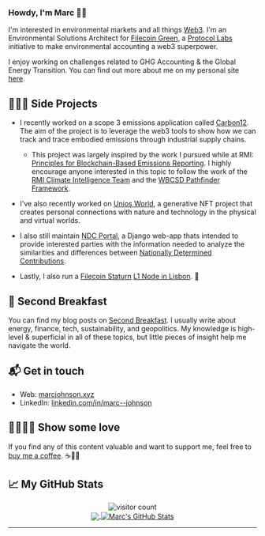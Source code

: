 ### Howdy, I'm Marc 👋🏻

I'm interested in environmental markets and all things [Web3][6]. I'm an Environmental Solutions Architect for <a href="https://green.filecoin.io/" target="_blank">Filecoin Green</a>, a <a href="https://protocol.ai/" target="_blank">Protocol Labs</a> initiative to make environmental accounting a web3 superpower.

I enjoy working on challenges related to GHG Accounting & the Global Energy Transition. You can find out more about me on my personal site [here][1].

## 👨🏼‍💻 Side Projects 

* I recently worked on a scope 3 emissions application called <a href="https://github.com/mjohnson518/Carbon12" target="_blank">Carbon12</a>. The aim of the project is to leverage the web3 tools to show how we can track and trace embodied emissions through industrial supply chains. 
  * This project was largely inspired by the work I pursued while at RMI: [Principles for Blockchain-Based Emissions Reporting](https://marcjohnson.info/RMI). I highly encourage anyone interested in this topic to follow the work of the [RMI Climate Intelligence Team](https://rmi.org/insight/toward-a-technology-ecosystem-for-carbon-accounting/) and the [WBCSD Pathfinder Framework](https://www.wbcsd.org/Programs/Climate-and-Energy/Climate/SOS-1.5/Resources/Pathfinder-Framework-Version-2.0).

* I've also recently worked on <a href="https://unios.world/" target="_blank">Unios World</a>, a generative NFT project that creates personal connections with nature and technology in the physical and virtual worlds.

* I also still maintain <a href="https://ndcportal.app/" target="_blank">NDC Portal</a>, a Django web-app thats intended to provide interested parties with the information needed to analyze the similarities and differences between [Nationally Determined Contributions][5].

* Lastly, I also run a [Filecoin Staturn](https://strn.network/) [L1 Node in Lisbon](https://dashboard.strn.network/stats/eyJmIjp7ImxvY2F0aW9uIjp7ImZpbHRlclR5cGUiOiJ0ZXh0IiwidHlwZSI6ImNvbnRhaW5zIiwiZmlsdGVyIjoibGlzYm9uIn0sImlkIjp7ImZpbHRlclR5cGUiOiJ0ZXh0IiwidHlwZSI6ImNvbnRhaW5zIiwiZmlsdGVyIjoiNmJiMWJiOTItMDA4NS00OGE5LWE5NDQtMGY2OWI5ZWM3YzQwIn19LCJzIjpbXX0=). :rocket:

## :bread: Second Breakfast

You can find my blog posts on [Second Breakfast][3]. I usually write about energy, finance, tech, sustainability, and geopolitics. My knowledge is high-level & superficial in all of these topics, but little pieces of insight help me navigate the world.

## 📬 Get in touch

- Web: [marcjohnson.xyz][1]
- LinkedIn: [linkedin.com/in/marc--johnson][4]

## 🤜🏻🤛🏻 Show some love

If you find any of this content valuable and want to support me, feel free to [buy me a coffee][2]. :coffee:🙏🏻

## &#x1f4c8; My GitHub Stats

<p  align="center">
 <img src="https://visitor-badge.glitch.me/badge?page_id=mjohnson518.mjohnson518" alt="visitor count"/></br>

<a href="https://github.com/mjohnson518/mjohnson518">
  <img align="center" src="https://github-readme-stats.vercel.app/api/top-langs/?username=mjohnson518&count_private=true&hide=html,css,scss,python&title_color=ffffff&text_color=c9cacc&icon_color=2bbc8a&bg_color=1d1f21" />
</a>

<a href="https://github.com/mjohnson518/mjohnson518">
  <img align="center" src="https://github-readme-stats.vercel.app/api?username=mjohnson518&count_private=true&line_height=27&title_color=ffffff&text_color=c9cacc&icon_color=2bbc8a&bg_color=1d1f21" alt="Marc's GitHub Stats" />
</a></p> 


---










[1]: https://marcjohnson.info/
[2]: https://www.buymeacoffee.com/marcjohnson/
[3]: https://www.second-breakfast.co/
[4]: https://www.linkedin.com/in/marc--johnson/
[5]: https://www4.unfccc.int/sites/NDCStaging/Pages/Home.aspx
[6]: https://youtu.be/l44z35vabvA
